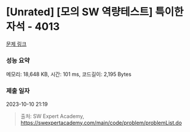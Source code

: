 # [Unrated] [모의 SW 역량테스트] 특이한 자석 - 4013 

[문제 링크](https://swexpertacademy.com/main/code/problem/problemDetail.do?contestProbId=AWIeV9sKkcoDFAVH) 

### 성능 요약

메모리: 18,648 KB, 시간: 101 ms, 코드길이: 2,195 Bytes

### 제출 일자

2023-10-10 21:19



> 출처: SW Expert Academy, https://swexpertacademy.com/main/code/problem/problemList.do